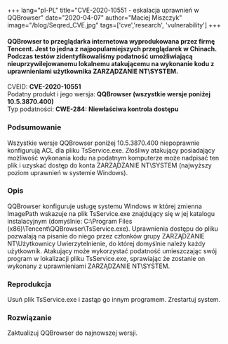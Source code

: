 +++
lang="pl-PL"
title="CVE-2020-10551 - eskalacja uprawnień w QQBrowser"
date="2020-04-07"
author="Maciej Miszczyk"
image="/blog/Seqred_CVE.jpg"
tags=['cve','research', 'vulnerability']
+++

#### QQBrowser to przeglądarka internetowa wyprodukowana przez firmę Tencent. Jest to jedna z najpopularniejszych przeglądarek w Chinach. Podczas testów zidentyfikowaliśmy podatność umożliwiającą nieuprzywilejowanemu lokalnemu atakującemu na wykonanie kodu z uprawnieniami użytkownika ZARZĄDZANIE NT\\SYSTEM.

CVEID: **CVE-2020-10551**\
Podatny produkt i jego wersja: **QQBrowser (wszystkie wersje poniżej
10.5.3870.400)**\
Typ podatności: **CWE-284: Niewłaściwa kontrola dostępu**

### Podsumowanie

Wszystkie wersje QQBrowser poniżej 10.5.3870.400 niepoprawnie
konfigurują ACL dla pliku TsService.exe. Złośliwy atakujący posiadający
możliwość wykonania kodu na podatnym komputerze może nadpisać ten plik i
uzyskać dostęp do konta ZARZĄDZANIE NT\\SYSTEM (najwyższy poziom
uprawnień w systemie Windows).

### Opis

QQBrowser konfiguruje usługę systemu Windows w której zmienna ImagePath
wskazuje na plik TsService.exe znajdujący się w jej katalogu
instalacyjnym (domyślnie: C:\\Program Files
(x86)\\Tencent\\QQBrowser\\TsService.exe). Uprawnienia dostępu do pliku
pozwalają na pisanie do niego przez członków grupy ZARZĄDZANIE
NT\\Użytkownicy Uwierzytelnienie, do której domyślnie należy każdy
użytkownik. Atakujący może wykorzystać podatność umieszczając swój
program w lokalizacji pliku TsService.exe, sprawiając że zostanie on
wykonany z uprawnieniami ZARZĄDZANIE NT\\SYSTEM.

### Reprodukcja

Usuń plik TsService.exe i zastąp go innym programem. Zrestartuj system.

### Rozwiązanie

Zaktualizuj QQBrowser do najnowszej wersji.
